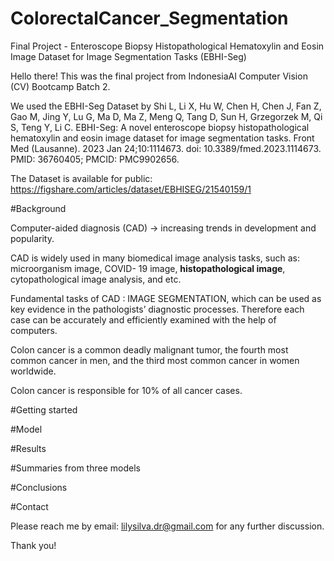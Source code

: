# ColorectalCancer_Segmentation
Final Project - Enteroscope Biopsy Histopathological Hematoxylin and Eosin Image Dataset for Image Segmentation Tasks (EBHI-Seg)


Hello there! This was the final project from IndonesiaAI Computer Vision (CV) Bootcamp Batch 2.


We used the EBHI-Seg Dataset by Shi L, Li X, Hu W, Chen H, Chen J, Fan Z, Gao M, Jing Y, Lu G, Ma D, Ma Z, Meng Q, Tang D, Sun H, Grzegorzek M, Qi S, Teng Y, Li C. EBHI-Seg: A novel enteroscope biopsy histopathological hematoxylin and eosin image dataset for image segmentation tasks. Front Med (Lausanne). 2023 Jan 24;10:1114673. doi: 10.3389/fmed.2023.1114673. PMID: 36760405; PMCID: PMC9902656.


The Dataset is available for public: 
https://figshare.com/articles/dataset/EBHISEG/21540159/1

#Background

Computer-aided diagnosis (CAD) → increasing trends in development and popularity.

CAD is widely used in many biomedical image analysis tasks, such as: microorganism image, COVID- 19 image, **histopathological image**, cytopathological image analysis, and etc.

Fundamental tasks of CAD : IMAGE SEGMENTATION, which can be used as key evidence in the pathologists’ diagnostic processes. Therefore each case can be accurately and efficiently examined with the help of computers.

Colon cancer is a common deadly malignant tumor, the fourth most common cancer in men, and the third most common cancer in women worldwide. 

Colon cancer is responsible for 10% of all cancer cases.

#Getting started

#Model

#Results

#Summaries from three models

#Conclusions

#Contact

Please reach me by email: lilysilva.dr@gmail.com for any further discussion.

Thank you!
